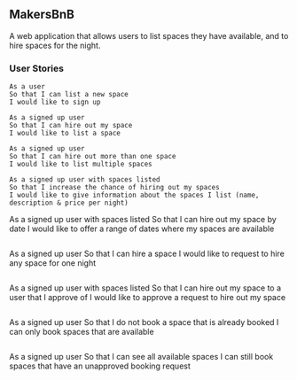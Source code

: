 ## MakersBnB

A web application that allows users to list spaces they have available, and to hire spaces for the night.

### User Stories

```
As a user
So that I can list a new space
I would like to sign up
```
```
As a signed up user
So that I can hire out my space
I would like to list a space
```
```
As a signed up user
So that I can hire out more than one space
I would like to list multiple spaces
```
```
As a signed up user with spaces listed
So that I increase the chance of hiring out my spaces
I would like to give information about the spaces I list (name, description & price per night)
```
As a signed up user with spaces listed
So that I can hire out my space by date
I would like to offer a range of dates where my spaces are available
```
```
As a signed up user
So that I can hire a space
I would like to request to hire any space for one night
```
```
As a signed up user with spaces listed
So that I can hire out my space to a user that I approve of
I would like to approve a request to hire out my space
```
```
As a signed up user
So that I do not book a space that is already booked
I can only book spaces that are available
```
```
As a signed up user
So that I can see all available spaces
I can still book spaces that have an unapproved booking request
```